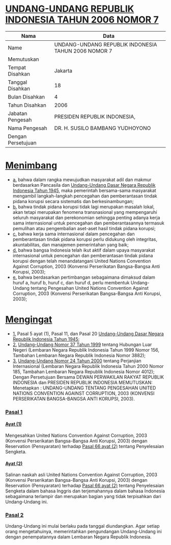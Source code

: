 # [UNDANG-UNDANG REPUBLIK INDONESIA TAHUN 2006 NOMOR 7](http://example.org/legal/document/uu/2006/7)

| Nama | Data |
| ------ | ----- |
|Name|UNDANG-UNDANG REPUBLIK INDONESIA TAHUN 2006 NOMOR 7|
|Memutuskan||
|Tempat Disahkan|Jakarta|
|Tanggal Disahkan|18|
|Bulan Disahkan|4|
|Tahun Disahkan|2006|
|Jabatan Pengesah|PRESIDEN REPUBLIK INDONESIA,|
|Nama Pengesah|DR. H. SUSILO BAMBANG YUDHOYONO|
|Dengan Persetujuan||
# [Menimbang](http://example.org/legal/document/uu/2006/7/menimbang)

* [a.](http://example.org/legal/document/uu/2006/7/menimbang/point/a) bahwa dalam rangka mewujudkan masyarakat adil dan makmur berdasarkan Pancasila dan [Undang-Undang Dasar Negara Republik Indonesia Tahun 1945](http://example.org/legal/document/uu), maka pemerintah bersama-sama masyarakat mengambil langkah-Iangkah pencegahan dan pemberantasan tindak pidana korupsi secara sistematis dan berkesinambungan;
* [b.](http://example.org/legal/document/uu/2006/7/menimbang/point/b) bahwa tindak pidana korupsi tidak lagi merupakan masalah lokal, akan tetapi merupakan fenomena transnasional yang mempengaruhi seluruh masyarakat dan perekonomian sehingga penting adanya kerja sama internasional untuk pencegahan dan pemberantasannya termasuk pemulihan atau pengembalian aset-aset hasil tindak pidana korupsi;
* [c.](http://example.org/legal/document/uu/2006/7/menimbang/point/c) bahwa kerja sama internasional dalam pencegahan dan pemberantasan tindak pidana korupsi perlu didukung oleh integritas, akuntabilitas, dan manajemen pemerintahan yang baik;
* [d.](http://example.org/legal/document/uu/2006/7/menimbang/point/d) bahwa bangsa Indonesia telah ikut aktif dalam upaya masyarakat internasional untuk pencegahan dan pemberantasan tindak pidana korupsi dengan telah menandatangani United Nations Convention Against Corruption, 2003 (Konvensi Perserikatan Bangsa-Bangsa Anti Korupsi, 2003);
* [e.](http://example.org/legal/document/uu/2006/7/menimbang/point/e) bahwa berdasarkan pertimbangan sebagaimana dimaksud dalam huruf a, huruf b, huruf c, dan huruf d, perlu membentuk Undang-Undang tentang Pengesahan United Nations Convention Against Corruption, 2003 (Konvensi Perserikatan Bangsa-Bangsa Anti Korupsi, 2003);
# [Mengingat](http://example.org/legal/document/uu/2006/7/mengingat)

* [1.](http://example.org/legal/document/uu/2006/7/mengingat/point/0001) Pasal 5 ayat (1), Pasal 11, dan Pasal 20 [Undang-Undang Dasar Negara Republik Indonesia Tahun 1945](http://example.org/legal/document/uu);
* [2.](http://example.org/legal/document/uu/2006/7/mengingat/point/0002) [Undang-Undang Nomor 37 Tahun 1999](http://example.org/legal/document/uu/1999/37) tentang Hubungan Luar Negeri (Lembaran Negara Republik Indonesia Tahun 1999 Nomor 156, Tambahan Lembaran Negara Republik Indonesia Nomor 3882);
* [3.](http://example.org/legal/document/uu/2006/7/mengingat/point/0003) [Undang-Undang Nomor 24 Tahun 2000](http://example.org/legal/document/uu/2000/24) tentang Perjanjian Internasional (Lembaran Negara Republik Indonesia Tahun 2000 Nomor 185, Tambahan Lembaran Negara Republik Indonesia Nomor 4012); Dengan Persetujuan Bersama DEWAN PERWAKILAN RAKYAT REPUBLIK INDONESIA dan PRESIDEN REPUBLIK INDONESIA MEMUTUSKAN: Menetapkan : UNDANG-UNDANG TENTANG PENGESAHAN UNITED NATIONS CONVENTION AGAINST CORRUPTION, 2003 (KONVENSI PERSERIKATAN BANGSA-BANGSA ANTI KORUPSI, 2003).

### [Pasal 1](http://example.org/legal/document/uu/2006/7/pasal/0001)

#### [Ayat (1)](http://example.org/legal/document/uu/2006/7/pasal/0001/version/20060418/ayat/0001)
Mengesahkan United Nations Convention Against Corruption, 2003 (Konvensi Perserikatan Bangsa-Bangsa Anti Korupsi, 2003) dengan Reservation (Pensyaratan) terhadap [Pasal 66 ayat (2)](http://example.org/legal/document/uu/2006/7/pasal/0001/version/20060418/ayat/0002) tentang Penyelesaian Sengketa.

#### [Ayat (2)](http://example.org/legal/document/uu/2006/7/pasal/0001/version/20060418/ayat/0002)
Salinan naskah asli United Nations Convention Against Corruption, 2003 (Konvensi Perserikatan Bangsa-Bangsa Anti Korupsi, 2003) dengan Reservation (Pensyaratan) terhadap [Pasal 66 ayat (2)](http://example.org/legal/document/uu/2006/7/pasal/0001/version/20060418/ayat/0002) tentang Penyelesaian Sengketa dalam bahasa Inggris dan terjemahannya dalam bahasa Indonesia sebagaimana terlampir dan merupakan bagian yang tidak terpisahkan dari Undang-Undang ini.


### [Pasal 2](http://example.org/legal/document/uu/2006/7/pasal/0002)
Undang-Undang ini mulai berlaku pada tanggal diundangkan. Agar setiap orang mengetahuinya, memerintahkan pengundangan Undang-Undang ini dengan penempatannya dalam Lembaran Negara Republik Indonesia.
